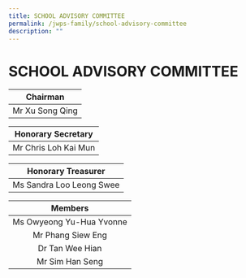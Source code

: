 ```yaml
---
title: SCHOOL ADVISORY COMMITTEE
permalink: /jwps-family/school-advisory-committee
description: ""
---
```

# SCHOOL ADVISORY COMMITTEE

|     Chairman     |
|:----------------:|
|  Mr Xu Song Qing |

| Honorary Secretary |
|:---:|
| Mr Chris Loh Kai Mun |

|    Honorary Treasurer    |
|:------------------------:|
| Ms Sandra Loo Leong Swee |

|          Members         |
|:------------------------:|
| Ms Owyeong Yu-Hua Yvonne |
|     Mr Phang Siew Eng    |
|     Dr Tan Wee Hian      |
|      Mr Sim Han Seng     |